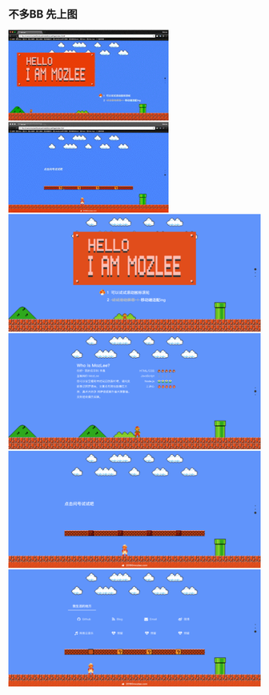 [1]:https://raw.githubusercontent.com/MozLee/MyMarioPage/master/README/1.png
[2]:https://raw.githubusercontent.com/MozLee/MyMarioPage/master/README/2.png
[3]:https://raw.githubusercontent.com/MozLee/MyMarioPage/master/README/3.png
[4]:https://raw.githubusercontent.com/MozLee/MyMarioPage/master/README/4.png
[abc]:https://github.com/MozLee/MyMarioPage/blob/master/README/1.gif
[gif2]:https://github.com/MozLee/MyMarioPage/blob/master/README/2.gif

## 不多BB 先上图

![gif1][abc]
![gif2][gif2]
![1][1]
![2][2]
![3][3]
![4][4]
